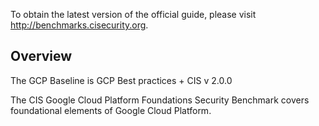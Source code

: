 To obtain the latest version of the official guide, please visit http://benchmarks.cisecurity.org.

## Overview

The GCP Baseline is GCP Best practices + CIS v 2.0.0


The CIS Google Cloud Platform Foundations Security Benchmark covers foundational elements of Google Cloud Platform.

